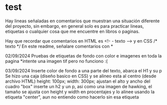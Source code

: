 # test
Hay lineas señaladas en comentarios que muestran una situación diferente del proyecto, sin embargo, en general solo es para practicar lineas, etiquetas o cualquier cosa que me encuentre en libros o paginas. 

Hay que recordar que comentarios en HTML es <!- - texto --> y en CSS /* texto */
En este readme, señalare comentarios con *

02/09/2024 
  Pruebas de etiquetas de fondo con color e imagenes en toda la pagina *intente una imagen tif pero no funciono :( 

03/09/2024
  Inserte color de fondo a una parte del texto, abarca el H1 y su p
  Se hizo una caja (diseño basico en CSS) y se alineo esta al centro (desde archivo HTML)
  height: 100px; width: 300px; ajustan el alto y ancho del cuadro "box"
  inserte un h2 y un p, asi como una imagen de hawking, el tamaño se ajusta con height y width en procentajes y lo alinee usando la etiqueta "center", aun no entiendo como hacerlo sin esa etiqueta
